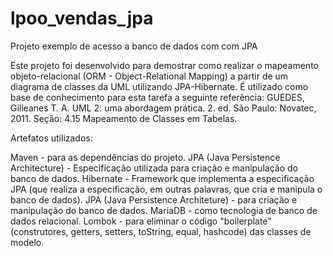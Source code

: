 # lpoo_vendas_jpa
Projeto exemplo de acesso a banco de dados com com JPA

Este projeto foi desenvolvido para demostrar como realizar o mapeamento objeto-relacional (ORM - Object-Relational Mapping) a partir de um diagrama de classes da UML utilizando JPA-Hibernate.
É utilizado como base de conhecimento para esta tarefa a seguinte referência: GUEDES, Gilleanes T. A. UML 2: uma abordagem prática. 2. ed. São Paulo: Novatec, 2011. Seção: 4.15 Mapeamento de Classes em Tabelas.

Artefatos utilizados:

Maven - para as dependências do projeto.
JPA (Java Persistence Architecture) - Especificação utilizada para criação e manipulação do banco de dados.
Hibernate - Framework que implementa a especificação JPA (que realiza a especificação, em outras palavras, que cria e manipula o banco de dados).
JPA (Java Persistence Architeture) - para criação e manipulação do banco de dados.
MariaDB - como tecnologia de banco de dados relacional.
Lombok - para eliminar o código "boilerplate" (construtores, getters, setters, toString, equal, hashcode) das classes de modelo.
